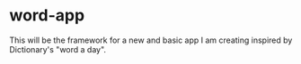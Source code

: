 # word-app

This will be the framework for a new and basic app I am creating inspired by Dictionary's "word a day".
